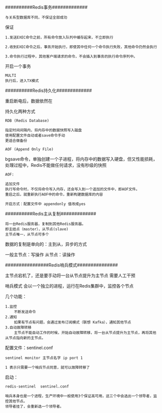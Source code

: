 ##########Redis事务#############

    与关系型数据库不同，不保证全部成功

保证

    1.发送EXEC命令之前，所有命令放入队列中缓存起来，不立即执行

    2.收到EXEC命令之后，事务开始执行，即使其中任何一个命令执行失败，其他命令仍然会执行

    3.命令执行过程中，其他客户端请求的命令，不会插入到事务的执行命令序列中。

开启一个事务

    MULTI
    执行后，进入TX模式



##########Redis持久化#############

重启断电后，数据依然在

持久化两种方式

    RDB (Redis Database)

    指定时间间隔内，将内存中的数据快照写入磁盘
    使用配置文件自动或者save命令手动
    更适合做备份

    AOF (Append Only File)


bgsave命令，单独创建一个子进程，将内存中的数据写入硬盘，但又性能损耗，处理过程中，Redis不能做任何请求，没有秒级的快照

    AOF:

    追加文件
    执行写命令时，不仅将命令写入内存，还会写入到一个追加的文件中，即AOF文件。
    重启之后，就重新执行AOF中的命令，重新构建数据库的内容

    开启方式：配置文件中 appendonly 值改成yes



##########Redis主从复制#############

    将一台Redis服务器，复制到其他Redis服务器。
    即主结点（master），从节点(slave)
    主节点唯一，从节点可多个

数据的复制是单向的：主到从，异步的方式 

一般主节点：写操作
    从节点：读操作



################Redis哨兵模式###############

主节点宕机了，还是要手动将一台从节点提升为主节点
需要人工干预

哨兵模式 会以一个独立的进程，运行在Redis集群中，监控各个节点

几个功能：

    1.监控
        不断发送命令
    2.通知
        如果有节点有问题，会通过发布订阅模式（联想 Kafka），通知其他节点
    3.自动故障转移
        主节点不能自动工作的时候，开始自动故障转移，将一台从节点提升为主节点，再将其他从节点指向新的主节点。

配置文件：sentinel.conf

    sentinel monitor 主节点名字 ip port 1

    1 表示只需要一个哨兵节点同意，就可以故障转移了
启动：

    redis-sentinel  sentinel.conf

    哨兵本身也是一个进程，生产环境中一般使用3个保证高可用，这三个中会选出一个领导者，监控其他节点。
    领导者挂了，会重新选一个领导者。